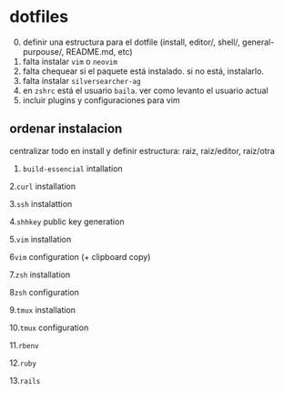 # dotfiles

0. definir una estructura para el dotfile (install, editor/, shell/, general-purpouse/, README.md, etc)
1. falta instalar `vim` o `neovim`
2. falta chequear si el paquete está instalado. si no está, instalarlo.
3. falta instalar `silversearcher-ag`
4. en `zshrc` está el usuario `baila`. ver como levanto el usuario actual
5. incluir plugins y configuraciones para vim


## ordenar instalacion
centralizar todo en install y definir estructura: raiz, raiz/editor, raiz/otra

1. `build-essencial` intallation

2.`curl` installation

3.`ssh` instalattion

4.`shhkey` public key generation

5.`vim` installation

6`vim` configuration (+ clipboard copy)

7.`zsh` installation

8`zsh` configuration

9.`tmux` installation

10.`tmux` configuration

11.`rbenv`

12.`ruby`

13.`rails`
